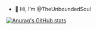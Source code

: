 - 👋 Hi, I’m @TheUnboundedSoul

[![Anurag's GitHub stats](https://github-readme-stats.vercel.app/api?username=TheUnboundedSoul)](https://github.com/anuraghazra/github-readme-stats)
